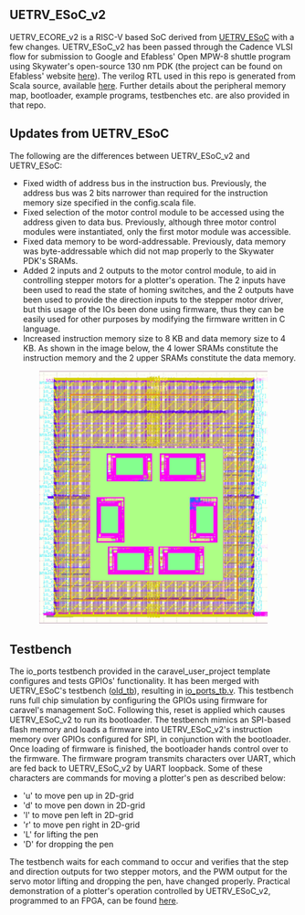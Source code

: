 ## UETRV_ESoC_v2
UETRV_ECORE_v2 is a RISC-V based SoC derived from [UETRV_ESoC](https://github.com/ee-uet/UETRV_ESoC) with a few changes. UETRV_ESoC_v2 has been passed through the Cadence VLSI flow for submission to Google and Efabless' Open MPW-8 shuttle program using Skywater's open-source 130 nm PDK (the project can be found on Efabless' website [here](https://platform.efabless.com/projects/1549)). The verilog RTL used in this repo is generated from Scala source, available [here](https://github.com/ee-uet/UETRV_ESoC). Further details about the peripheral memory map, bootloader, example programs, testbenches etc. are also provided in that repo.

## Updates from UETRV_ESoC
The following are the differences between UETRV_ESoC_v2 and UETRV_ESoC:

* Fixed width of address bus in the instruction bus. Previously, the address bus was 2 bits narrower than required for the instruction memory size specified in the config.scala file.
* Fixed selection of the motor control module to be accessed using the address given to data bus. Previously, although three motor control modules were instantiated, only the first motor module was accessible.
* Fixed data memory to be word-addressable. Previously, data memory was byte-addressable which did not map properly to the Skywater PDK's SRAMs.
* Added 2 inputs and 2 outputs to the motor control module, to aid in controlling stepper motors for a plotter's operation. The 2 inputs have been used to read the state of homing switches, and the 2 outputs have been used to provide the direction inputs to the stepper motor driver, but this usage of the IOs been done using firmware, thus they can be easily used for other purposes by modifying the firmware written in C language.
* Increased instruction memory size to 8 KB and data memory size to 4 KB. As shown in the image below, the 4 lower SRAMs constitute the instruction memory and the 2 upper SRAMs constitute the data memory.

<p align="center">
  <img src="docs/full_chip_layout.png" alt="layout rendered using klayout" width="400"/>
</p>

## Testbench

The io_ports testbench provided in the caravel_user_project template configures and tests GPIOs' functionality. It has been merged with UETRV_ESoC's testbench ([old_tb](https://github.com/ee-uet/UETRV_ESoC/blob/main/tb/SoC_tb.v)), resulting in [io_ports_tb.v](verilog/dv/io_ports/io_ports_tb.v). This testbench runs full chip simulation by configuring the GPIOs using firmware for caravel's management SoC. Following this, reset is applied which causes UETRV_ESoC_v2 to run its bootloader. The testbench mimics an SPI-based flash memory and loads a firmware into UETRV_ESoC_v2's instruction memory over GPIOs configured for SPI, in conjunction with the bootloader. Once loading of firmware is finished, the bootloader hands control over to the firmware. The firmware program transmits characters over UART, which are fed back to UETRV_ESoC_v2 by UART loopback. Some of these characters are commands for moving a plotter's pen as described below:

- 'u' to move pen up in 2D-grid
- 'd' to move pen down in 2D-grid
- 'l' to move pen left in 2D-grid
- 'r' to move pen right in 2D-grid
- 'L' for lifting the pen
- 'D' for dropping the pen

The testbench waits for each command to occur and verifies that the step and direction outputs for two stepper motors, and the PWM output for the servo motor lifting and dropping the pen, have changed properly. Practical demonstration of a plotter's operation controlled by UETRV_ESoC_v2, programmed to an FPGA, can be found [here](https://drive.google.com/file/d/1raqXAQvwz1TRjg51NF_Drprh9RkbB_k1/view?usp=sharing).
